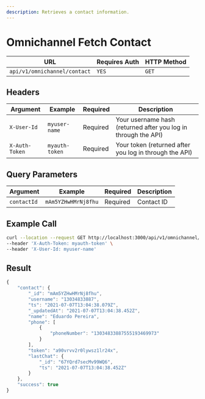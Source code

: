 ```yaml
---
description: Retrieves a contact information.
---
```


# Omnichannel Fetch Contact

| URL                          | Requires Auth | HTTP Method |
| ---------------------------- | ------------- | ----------- |
| `api/v1/omnichannel/contact` | `YES`         | `GET`       |

## Headers

| Argument       | Example        | Required | Description                                                    |
| -------------- | -------------- | -------- | -------------------------------------------------------------- |
| `X-User-Id`    | `myuser-name`  | Required | Your username hash (returned after you log in through the API) |
| `X-Auth-Token` | `myauth-token` | Required | Your token (returned after you log in through the API)         |

## Query Parameters

| Argument    | Example             | Required | Description |
| ----------- | ------------------- | -------- | ----------- |
| `contactId` | `mAm5YZHwHMrNj8fhu` | Required | Contact ID  |

## Example Call

```bash
curl --location --request GET http://localhost:3000/api/v1/omnichannel/contact?contactId=mAm5YZHwHMrNj8fhu \
--header 'X-Auth-Token: myauth-token' \
--header 'X-User-Id: myuser-name'
```

## Result

```javascript
{
    "contact": {
        "_id": "mAm5YZHwHMrNj8fhu",
        "username": "13034833887",
        "ts": "2021-07-07T13:04:38.079Z",
        "_updatedAt": "2021-07-07T13:04:38.452Z",
        "name": "Eduardo Pereira",
        "phone": [
            {
                "phoneNumber": "13034833887555193469973"
            }
        ],
        "token": "a90vrvv2r0lywsz1lr24x",
        "lastChat": {
            "_id": "67YQrd7secMv99WQ6",
            "ts": "2021-07-07T13:04:38.452Z"
        }
    },
    "success": true
}
```
